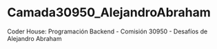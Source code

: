 # Camada30950_AlejandroAbraham
Coder House: Programación Backend - Comisión 30950 - Desafíos de Alejandro Abraham
